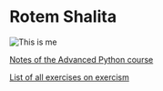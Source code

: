 # Rotem Shalita

![This is me](my_photo.PNG)

[Notes of the Advanced Python course](/notes)

[List of all exercises on exercism](/exercism)


